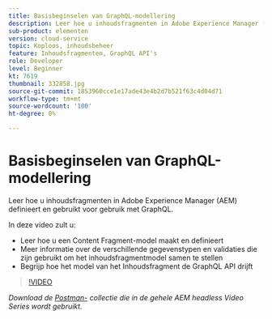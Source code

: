 ```yaml
---
title: Basisbeginselen van GraphQL-modellering
description: Leer hoe u inhoudsfragmenten in Adobe Experience Manager (AEM) definieert en gebruikt voor gebruik met GraphQL.
sub-product: elementen
version: cloud-service
topic: Koploos, inhoudsbeheer
feature: Inhoudsfragmenten, GraphQL API's
role: Developer
level: Beginner
kt: 7619
thumbnail: 332858.jpg
source-git-commit: 1853960cce1e17ade43e4b2d7b521f63c4d04d71
workflow-type: tm+mt
source-wordcount: '100'
ht-degree: 0%

---
```



# Basisbeginselen van GraphQL-modellering

Leer hoe u inhoudsfragmenten in Adobe Experience Manager (AEM) definieert en gebruikt voor gebruik met GraphQL.

In deze video zult u:

+ Leer hoe u een Content Fragment-model maakt en definieert
+ Meer informatie over de verschillende gegevenstypen en validaties die zijn gebruikt om het inhoudsfragmentmodel samen te stellen
+ Begrijp hoe het model van het Inhoudsfragment de GraphQL API drijft

>[!VIDEO](https://video.tv.adobe.com/v/332858/?quality=12&learn=on)

_Download de  [Postman-](./assets/aem-headless-video-series.postman_collection.json) collectie die in de gehele AEM headless Video Series wordt gebruikt._
